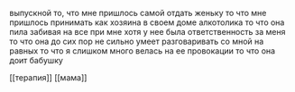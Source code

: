выпускной
то, что мне пришлось самой отдать женьку
то что мне пришлось принимать как хозяина в своем доме алкотолика
то что она пила забивая на все при мне хотя у нее была ответственность за меня
то что она до сих пор не сильно умеет разговаривать со мной на равных
то что я слишком много велась на ее провокации
то что она доит бабушку

[[терапия]] 
[[мама]]